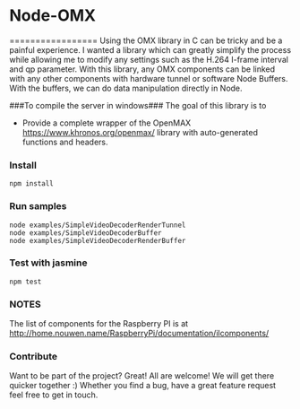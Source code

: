 # Node-OMX
=================
Using the OMX library in C can be tricky and be a painful experience. I wanted a library which can greatly simplify the process while allowing me to modify any settings such as the H.264 I-frame interval and qp parameter. With this library, any OMX components can be linked with any other components with hardware tunnel or software Node Buffers. With the buffers, we can do data manipulation directly in Node.

###To compile the server in windows###
The goal of this library is to
- Provide a complete wrapper of the OpenMAX https://www.khronos.org/openmax/ library with auto-generated functions and headers.

### Install ###
```
npm install
```

### Run samples ###
```
node examples/SimpleVideoDecoderRenderTunnel
node examples/SimpleVideoDecoderBuffer
node examples/SimpleVideoDecoderRenderBuffer
```

### Test with jasmine ###
```
npm test
```

### NOTES ###
The list of components for the Raspberry PI is at http://home.nouwen.name/RaspberryPi/documentation/ilcomponents/

### Contribute ###
Want to be part of the project? Great! All are welcome! We will get there quicker together :)
Whether you find a bug, have a great feature request feel free to get in touch.
